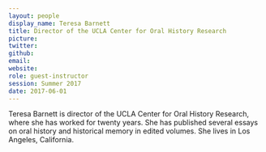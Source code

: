 ```yaml
---
layout: people
display_name: Teresa Barnett
title: Director of the UCLA Center for Oral History Research
picture: 
twitter:
github: 
email:
website:
role: guest-instructor
session: Summer 2017
date: 2017-06-01
---
```

Teresa Barnett is director of the UCLA Center for Oral History Research, where she has worked for twenty years. She has published several essays on oral history and historical memory in edited volumes. She lives in Los Angeles, California.